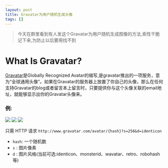 ```yaml
---
layout: post
title: Gravatar为用户随机生成头像
tags: []
---
```


> 今天在群里看到有人发这个Gravatar为用户随机生成图像的方法,索性干脆记下来,为防止以后要用找不到

# What Is Gravatar?
[Gravatar](http://cn.gravatar.com/)是Globally Recognized Avatar的缩写,是gravatar推出的一项服务，意为“全球通用头像”。如果在Gravatar的服务器上放置了你自己的头像，那么在任何支持Gravatar的blog或者留言本上留言时，只要提供你与这个头像关联的email地址，就能够显示出你的Gravatar头像来。

### 例:
![](http://www.gravatar.com/avatar/11?s=256&d=identicon)
![](http://www.gravatar.com/avatar/13?s=256&d=monsterid)
![](http://www.gravatar.com/avatar/14?s=256&d=retro)


只需 HTTP 请求 `http://www.gravatar.com/avatar/{hash}?s=256&d=identicon`

+ `hash`: 一个随机数
+ `s` : 图片像素
+ `d` : 图片风格(当前可选:identicon、monsterid、wavatar、retro、robohash 等)
